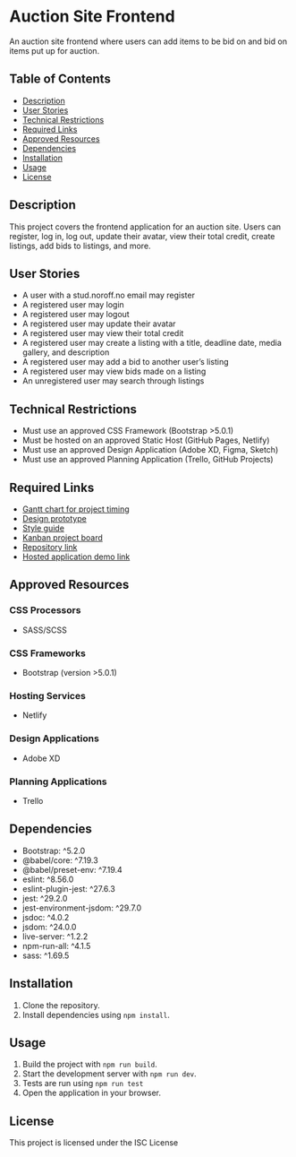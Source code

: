# Auction Site Frontend

An auction site frontend where users can add items to be bid on and bid on items put up for auction.

## Table of Contents

- [Description](#description)
- [User Stories](#user-stories)
- [Technical Restrictions](#technical-restrictions)
- [Required Links](#required-links)
- [Approved Resources](#approved-resources)
- [Dependencies](#dependencies)
- [Installation](#installation)
- [Usage](#usage)
- [License](#license)

## Description

This project covers the frontend application for an auction site. Users can register, log in, log out, update their avatar, view their total credit, create listings, add bids to listings, and more.

## User Stories

- A user with a stud.noroff.no email may register
- A registered user may login
- A registered user may logout
- A registered user may update their avatar
- A registered user may view their total credit
- A registered user may create a listing with a title, deadline date, media gallery, and description
- A registered user may add a bid to another user’s listing
- A registered user may view bids made on a listing
- An unregistered user may search through listings

## Technical Restrictions

- Must use an approved CSS Framework (Bootstrap >5.0.1)
- Must be hosted on an approved Static Host (GitHub Pages, Netlify)
- Must use an approved Design Application (Adobe XD, Figma, Sketch)
- Must use an approved Planning Application (Trello, GitHub Projects)

## Required Links

- [Gantt chart for project timing]()
- [Design prototype]()
- [Style guide]()
- [Kanban project board]()
- [Repository link]()
- [Hosted application demo link]()

## Approved Resources

### CSS Processors

- SASS/SCSS

### CSS Frameworks

- Bootstrap (version >5.0.1)

### Hosting Services

- Netlify

### Design Applications

- Adobe XD

### Planning Applications

- Trello

## Dependencies

- Bootstrap: ^5.2.0
- @babel/core: ^7.19.3
- @babel/preset-env: ^7.19.4
- eslint: ^8.56.0
- eslint-plugin-jest: ^27.6.3
- jest: ^29.2.0
- jest-environment-jsdom: ^29.7.0
- jsdoc: ^4.0.2
- jsdom: ^24.0.0
- live-server: ^1.2.2
- npm-run-all: ^4.1.5
- sass: ^1.69.5

## Installation

1. Clone the repository.
2. Install dependencies using `npm install`.

## Usage

1. Build the project with `npm run build`.
2. Start the development server with `npm run dev`.
3. Tests are run using `npm run test`
4. Open the application in your browser.

## License

This project is licensed under the ISC License
